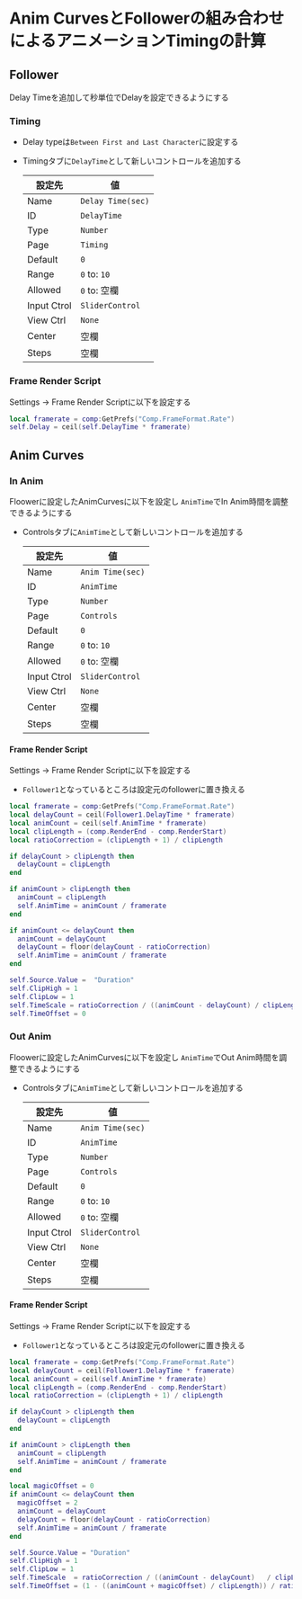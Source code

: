 # Anim CurvesとFollowerの組み合わせによるアニメーションTimingの計算

## Follower

Delay Timeを追加して秒単位でDelayを設定できるようにする

### Timing

* Delay typeは`Between First and Last Character`に設定する
* Timingタブに`DelayTime`として新しいコントロールを追加する

  | 設定先 | 値 |
  | ---- | ---- |
  | Name | `Delay Time(sec)` |
  | ID | `DelayTime` |
  | Type | `Number` |
  | Page | `Timing` |
  | Default | `0` |
  | Range | `0` to: `10` |
  | Allowed | `0` to: 空欄 |
  | Input Ctrol | `SliderControl` |
  | View Ctrl | `None` |
  | Center | 空欄 |
  | Steps | 空欄 |

### Frame Render Script

Settings -> Frame Render Scriptに以下を設定する

```lua
local framerate = comp:GetPrefs("Comp.FrameFormat.Rate")
self.Delay = ceil(self.DelayTime * framerate)
```

## Anim Curves

### In Anim

Floowerに設定したAnimCurvesに以下を設定し
`AnimTime`でIn Anim時間を調整できるようにする

* Controlsタブに`AnimTime`として新しいコントロールを追加する

  | 設定先 | 値 |
  | ---- | ---- |
  | Name | `Anim Time(sec)` |
  | ID | `AnimTime` |
  | Type | `Number` |
  | Page | `Controls` |
  | Default | `0` |
  | Range | `0` to: `10` |
  | Allowed | `0` to: 空欄 |
  | Input Ctrol | `SliderControl` |
  | View Ctrl | `None` |
  | Center | 空欄 |
  | Steps | 空欄 |

#### Frame Render Script

Settings -> Frame Render Scriptに以下を設定する

* `Follower1`となっているところは設定元のfollowerに置き換える

```lua
local framerate = comp:GetPrefs("Comp.FrameFormat.Rate")
local delayCount = ceil(Follower1.DelayTime * framerate)
local animCount = ceil(self.AnimTime * framerate)
local clipLength = (comp.RenderEnd - comp.RenderStart)
local ratioCorrection = (clipLength + 1) / clipLength 

if delayCount > clipLength then
  delayCount = clipLength
end

if animCount > clipLength then
  animCount = clipLength
  self.AnimTime = animCount / framerate 
end

if animCount <= delayCount then
  animCount = delayCount
  delayCount = floor(delayCount - ratioCorrection)
  self.AnimTime = animCount / framerate
end

self.Source.Value =  "Duration"
self.ClipHigh = 1
self.ClipLow = 1
self.TimeScale = ratioCorrection / ((animCount - delayCount) / clipLength)
self.TimeOffset = 0
```

### Out Anim

Floowerに設定したAnimCurvesに以下を設定し
`AnimTime`でOut Anim時間を調整できるようにする

* Controlsタブに`AnimTime`として新しいコントロールを追加する

  | 設定先 | 値 |
  | ---- | ---- |
  | Name | `Anim Time(sec)` |
  | ID | `AnimTime` |
  | Type | `Number` |
  | Page | `Controls` |
  | Default | `0` |
  | Range | `0` to: `10` |
  | Allowed | `0` to: 空欄 |
  | Input Ctrol | `SliderControl` |
  | View Ctrl | `None` |
  | Center | 空欄 |
  | Steps | 空欄 |


#### Frame Render Script

Settings -> Frame Render Scriptに以下を設定する

* `Follower1`となっているところは設定元のfollowerに置き換える

```lua
local framerate = comp:GetPrefs("Comp.FrameFormat.Rate")
local delayCount = ceil(Follower1.DelayTime * framerate)
local animCount = ceil(self.AnimTime * framerate)
local clipLength = (comp.RenderEnd - comp.RenderStart)
local ratioCorrection = (clipLength + 1) / clipLength 

if delayCount > clipLength then
  delayCount = clipLength 
end

if animCount > clipLength then
  animCount = clipLength 
  self.AnimTime = animCount / framerate 
end

local magicOffset = 0
if animCount <= delayCount then
  magicOffset = 2
  animCount = delayCount
  delayCount = floor(delayCount - ratioCorrection)
  self.AnimTime = animCount / framerate
end

self.Source.Value = "Duration"
self.ClipHigh = 1
self.ClipLow = 1
self.TimeScale  = ratioCorrection / ((animCount - delayCount)   / clipLength)
self.TimeOffset = (1 - ((animCount + magicOffset) / clipLength)) / ratioCorrection
```